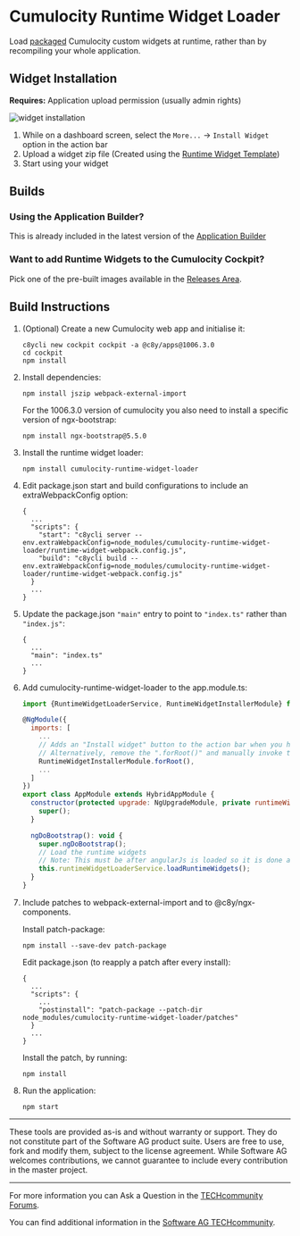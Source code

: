 # Cumulocity Runtime Widget Loader
Load [packaged](https://github.com/SoftwareAG/cumulocity-runtime-widget) Cumulocity custom widgets at runtime, rather than by recompiling your whole application.

## Widget Installation
**Requires:** Application upload permission (usually admin rights)

![widget installation](https://user-images.githubusercontent.com/38696279/83655992-e9997280-a5b6-11ea-82e4-8411fdd0ebc7.png)

1. While on a dashboard screen, select the `More...` -> `Install Widget` option in the action bar
2. Upload a widget zip file (Created using the [Runtime Widget Template](https://github.com/SoftwareAG/cumulocity-runtime-widget))
3. Start using your widget

## Builds

### Using the Application Builder?
This is already included in the latest version of the [Application Builder](https://github.com/SoftwareAG/cumulocity-app-builder)

### Want to add Runtime Widgets to the Cumulocity Cockpit?
Pick one of the pre-built images available in the [Releases Area](https://github.com/SoftwareAG/cumulocity-runtime-widget-loader/releases).


## Build Instructions
1. (Optional) Create a new Cumulocity web app and initialise it:
   ```
   c8ycli new cockpit cockpit -a @c8y/apps@1006.3.0
   cd cockpit
   npm install
   ```
2. Install dependencies:
   ```
   npm install jszip webpack-external-import
   ```
   For the 1006.3.0 version of cumulocity you also need to install a specific version of ngx-bootstrap:
   ```
   npm install ngx-bootstrap@5.5.0
   ```   
3. Install the runtime widget loader:
   ```
   npm install cumulocity-runtime-widget-loader
   ```
4. Edit package.json start and build configurations to include an extraWebpackConfig option:
   ```
   {
     ...
     "scripts": {
       "start": "c8ycli server --env.extraWebpackConfig=node_modules/cumulocity-runtime-widget-loader/runtime-widget-webpack.config.js",
       "build": "c8ycli build --env.extraWebpackConfig=node_modules/cumulocity-runtime-widget-loader/runtime-widget-webpack.config.js"
     }
     ...
   }
   ```
5. Update the package.json `"main"` entry to point to `"index.ts"` rather than `"index.js"`:
   ```
   {
     ...
     "main": "index.ts"
     ...
   }
   ```
6. Add cumulocity-runtime-widget-loader to the app.module.ts:
   ```javascript
   import {RuntimeWidgetLoaderService, RuntimeWidgetInstallerModule} from "cumulocity-runtime-widget-loader";
   
   @NgModule({
     imports: [
       ...
       // Adds an "Install widget" button to the action bar when you have a dashboard open.
       // Alternatively, remove the ".forRoot()" and manually invoke the RuntimeWidgetInstallerModalService#show() method
       RuntimeWidgetInstallerModule.forRoot(),
       ...
     ]
   })
   export class AppModule extends HybridAppModule {
     constructor(protected upgrade: NgUpgradeModule, private runtimeWidgetLoaderService: RuntimeWidgetLoaderService) {
       super();
     }
   
     ngDoBootstrap(): void {
       super.ngDoBootstrap();
       // Load the runtime widgets
       // Note: This must be after angularJs is loaded so it is done after bootstrapping
       this.runtimeWidgetLoaderService.loadRuntimeWidgets();
     }
   }

   ```
7. Include patches to webpack-external-import and to @c8y/ngx-components.
   
   Install patch-package:
   ```
   npm install --save-dev patch-package
   ```
   Edit package.json (to reapply a patch after every install):
   ```
   {
     ...
     "scripts": {
       ...
       "postinstall": "patch-package --patch-dir node_modules/cumulocity-runtime-widget-loader/patches"
     }
     ...
   }
   ```
   Install the patch, by running:
   ```
   npm install
   ```
8. Run the application:
   ```
   npm start
   ```
   
------------------------------

These tools are provided as-is and without warranty or support. They do not constitute part of the Software AG product suite. Users are free to use, fork and modify them, subject to the license agreement. While Software AG welcomes contributions, we cannot guarantee to include every contribution in the master project.
_____________________
For more information you can Ask a Question in the [TECHcommunity Forums](http://tech.forums.softwareag.com/techjforum/forums/list.page?product=cumulocity).

You can find additional information in the [Software AG TECHcommunity](http://techcommunity.softwareag.com/home/-/product/name/cumulocity).
